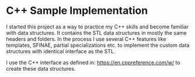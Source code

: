 # C++ Sample Implementation
I started this project as a way to practice my C++ skills and become familiar with data structures. It contains the STL data structures in mostly the same headers and folders. In the process I use several C++ features like templates, SFINAE, partial specializations etc. to implement the custom data structures with identical interface as the STL.

I use the C++ interface as defined in: https://en.cppreference.com/w/ to create these data structures. 